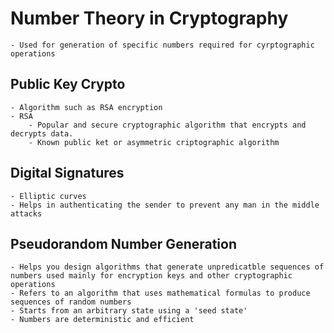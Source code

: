 # Number Theory in Cryptography
    - Used for generation of specific numbers required for cyrptographic operations
## Public Key Crypto
    - Algorithm such as RSA encryption
    - RSA
        - Popular and secure cryptographic algorithm that encrypts and decrypts data.
        - Known public ket or asymmetric criptographic algorithm

## Digital Signatures
    - Elliptic curves
    - Helps in authenticating the sender to prevent any man in the middle attacks

## Pseudorandom Number Generation
    - Helps you design algorithms that generate unpredicatble sequences of numbers used mainly for encryption keys and other cryptographic operations
    - Refers to an algorithm that uses mathematical formulas to produce sequences of random numbers
    - Starts from an arbitrary state using a 'seed state'
    - Numbers are deterministic and efficient

